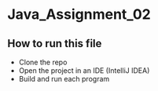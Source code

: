 # Java_Assignment_02

## How to run this file
- Clone the repo
- Open the project in an IDE (IntelliJ IDEA)
- Build and run each program
